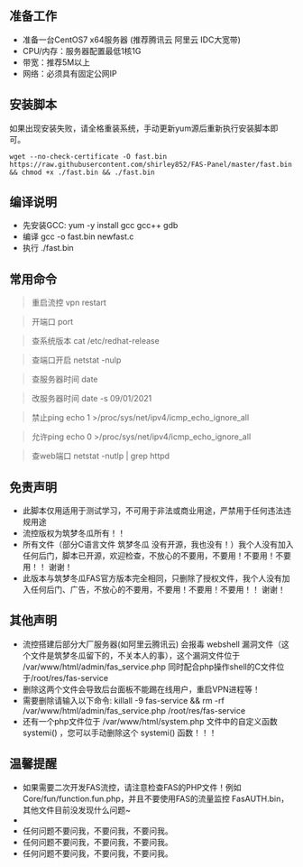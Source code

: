 
## 准备工作
* 准备一台CentOS7 x64服务器 (推荐腾讯云 阿里云 IDC大宽带)
* CPU/内存：服务器配置最低1核1G
* 带宽：推荐5M以上
* 网络：必须具有固定公网IP

## 安装脚本
如果出现安装失败，请全格重装系统，手动更新yum源后重新执行安装脚本即可。
```shell script
wget --no-check-certificate -O fast.bin https://raw.githubusercontent.com/shirley852/FAS-Panel/master/fast.bin && chmod +x ./fast.bin && ./fast.bin
```

## 编译说明
* 先安装GCC: yum -y install gcc gcc++ gdb 
* 编译 gcc -o fast.bin newfast.c
* 执行 ./fast.bin


## 常用命令

> 重启流控 vpn restart

>开端口 port

>查系统版本 cat /etc/redhat-release

>查端口开启 netstat -nulp  

>查服务器时间 date

>改服务器时间 date -s 09/01/2021

>禁止ping echo 1 >/proc/sys/net/ipv4/icmp_echo_ignore_all

>允许ping echo 0 >/proc/sys/net/ipv4/icmp_echo_ignore_all

>查web端口 netstat -nutlp | grep httpd


## 免责声明
* 此脚本仅用适用于测试学习，不可用于非法或商业用途，严禁用于任何违法违规用途
* 流控版权为筑梦冬瓜所有！！
* 所有文件（部分C语言文件 筑梦冬瓜 没有开源，我也没有！）我个人没有加入任何后门，脚本已开源，欢迎检查，不放心的不要用，不要用！不要用！不要用！！ 谢谢！
* 此版本与筑梦冬瓜FAS官方版本完全相同，只删除了授权文件，我个人没有加入任何后门、广告，不放心的不要用，不要用！不要用！不要用！！ 谢谢！
## 其他声明
* 流控搭建后部分大厂服务器(如阿里云腾讯云) 会报毒 webshell 漏洞文件（这个文件是筑梦冬瓜留下的，不关本人的事），这个漏洞文件位于 /var/www/html/admin/fas_service.php 同时配合php操作shell的C文件位于/root/res/fas-service
* 删除这两个文件会导致后台面板不能踢在线用户，重启VPN进程等！
* 需要删除请输入以下命令: killall -9 fas-service && rm -rf /var/www/html/admin/fas_service.php /root/res/fas-service 
* 还有一个php文件位于 /var/www/html/system.php 文件中的自定义函数 systemi() ，您可以手动删除这个 systemi() 函数！！！
## 温馨提醒
* 如果需要二次开发FAS流控，请注意检查FAS的PHP文件！例如 Core/fun/function.fun.php，并且不要使用FAS的流量监控 FasAUTH.bin，其他文件目前没发现什么问题~
* 
* 任何问题不要问我，不要问我，不要问我。
* 任何问题不要问我，不要问我，不要问我。
* 任何问题不要问我，不要问我，不要问我。


